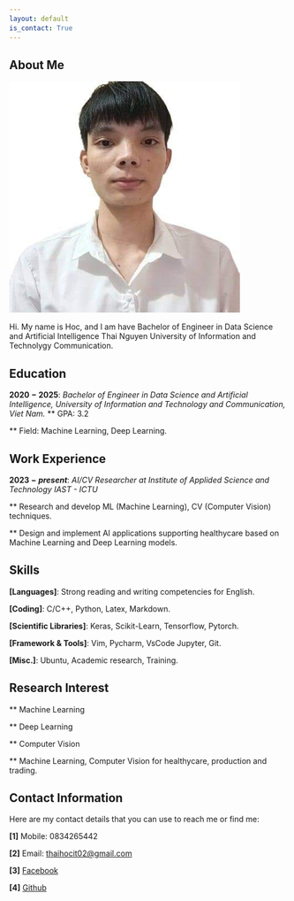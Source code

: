 ```yaml
---
layout: default
is_contact: True
---
```


## About Me

<img class="profile-picture" src="avatar.jpg">

Hi. My name is Hoc, and I am have Bachelor of Engineer in Data Science and Artificial Intelligence Thai Nguyen University of Information and Technolygy Communication.

## Education

**$2020 - 2025$**: *Bachelor of Engineer in Data Science and Artificial Intelligence, University of Information and Technology and Communication, Viet Nam.*
** GPA: 3.2

** Field: Machine Learning, Deep Learning.

## Work Experience

**$2023 - present$**: *AI/CV Researcher at Institute of Applided Science and Technology IAST - ICTU*

** Research and develop ML (Machine Learning), CV (Computer Vision) techniques.

** Design and implement AI applications supporting healthycare based on Machine Learning and Deep Learning models.

## Skills

**[Languages]**: Strong reading and writing competencies for English.

**[Coding]**: C/C++, Python, Latex, Markdown.

**[Scientific Libraries]**: Keras, Scikit-Learn, Tensorflow, Pytorch.

**[Framework & Tools]**: Vim, Pycharm, VsCode Jupyter, Git.

**[Misc.]**: Ubuntu, Academic research, Training.

## Research Interest
** Machine Learning

** Deep Learning

** Computer Vision

** Machine Learning, Computer Vision for healthycare, production and trading.

## Contact Information
Here are my contact details that you can use to reach me or find me:

**[1]** Mobile: 0834265442

**[2]** Email: thaihocit02@gmail.com

**[3]** [Facebook](https://www.facebook.com/NguyenThaiHoc.IT)

**[4]** [Github](https://github.com/nguyenthaihoc02)









